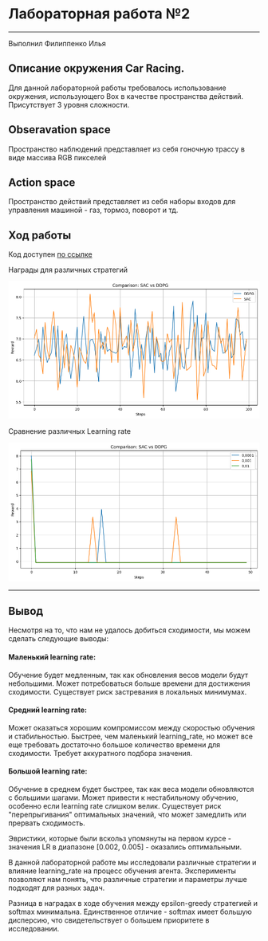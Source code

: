 # Лабораторная работа №2

---
Выполнил Филиппенко Илья

## Описание окружения Car Racing.

Для данной лабораторной работы требовалось использование окружения, использующего Box в качестве пространства действий.
Присутствует 3 уровня сложности.

## Obseravation space 

Пространство наблюдений представляет из себя гоночную трассу в виде массива RGB пикселей

## Action space

Пространство действий представляет из себя наборы входов для управления машиной - газ, тормоз, поворот и тд.


## Ход работы

Код доступен [по ссылке](RL-lab2.ipynb)

Награды для различных стратегий

 ![Награды](rewards.png)

Сравнение различных Learning rate

 ![Сравнение различных learning rate](lrs.png)

---
## Вывод
Несмотря на то, что нам не удалось добиться сходимости, мы можем сделать следующие выводы:
#### Маленький learning rate:

Обучение будет медленным, так как обновления весов модели будут небольшими.
Может потребоваться больше времени для достижения сходимости.
Существует риск застревания в локальных минимумах.

#### Средний learning rate:

Может оказаться хорошим компромиссом между скоростью обучения и стабильностью.
Быстрее, чем маленький learning_rate, но может все еще требовать достаточно большое количество времени для сходимости. Требует аккуратного подбора значения.

#### Большой learning rate:
Обучение в среднем будет быстрее, так как веса модели обновляются с большими шагами.
Может привести к нестабильному обучению, особенно если learning rate слишком велик.
Существует риск "перепрыгивания" оптимальных значений, что может замедлить или прервать сходимость.

Эвристики, которые были вскольз упомянуты на первом курсе - значения LR в диапазоне [0.002, 0.005] - оказались оптимальными.

В данной лабораторной работе мы исследовали различные стратегии и влияние learning_rate на процесс обучения агента. Эксперименты позволяют нам понять, что различные стратегии и параметры лучше подходят для разных задач.

Разница в наградах в ходе обучения между epsilon-greedy стратегией и softmax минимальна. Единственное отличие - softmax имеет большую дисперсию, что свидетельствует о большем приоритете в исследовании.